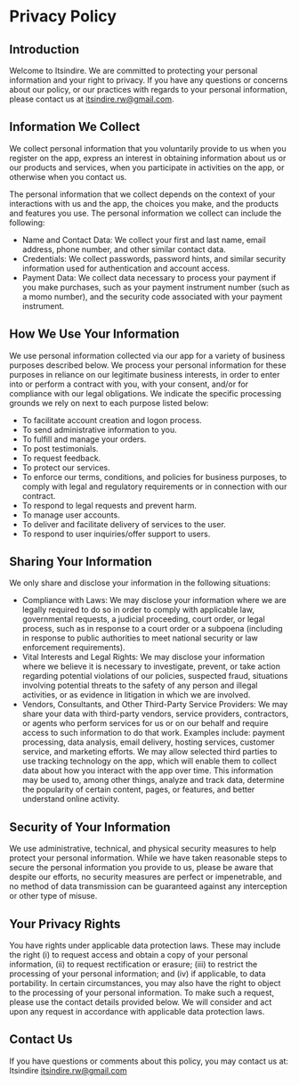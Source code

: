 # Privacy Policy

## Introduction
Welcome to Itsindire. We are committed to protecting your personal information and your right to privacy. If you have any questions or concerns about our policy, or our practices with regards to your personal information, please contact us at itsindire.rw@gmail.com.

## Information We Collect
We collect personal information that you voluntarily provide to us when you register on the app, express an interest in obtaining information about us or our products and services, when you participate in activities on the app, or otherwise when you contact us.

The personal information that we collect depends on the context of your interactions with us and the app, the choices you make, and the products and features you use. The personal information we collect can include the following:
- Name and Contact Data: We collect your first and last name, email address, phone number, and other similar contact data.
- Credentials: We collect passwords, password hints, and similar security information used for authentication and account access.
- Payment Data: We collect data necessary to process your payment if you make purchases, such as your payment instrument number (such as a momo number), and the security code associated with your payment instrument.

## How We Use Your Information
We use personal information collected via our app for a variety of business purposes described below. We process your personal information for these purposes in reliance on our legitimate business interests, in order to enter into or perform a contract with you, with your consent, and/or for compliance with our legal obligations. We indicate the specific processing grounds we rely on next to each purpose listed below:
- To facilitate account creation and logon process.
- To send administrative information to you.
- To fulfill and manage your orders.
- To post testimonials.
- To request feedback.
- To protect our services.
- To enforce our terms, conditions, and policies for business purposes, to comply with legal and regulatory requirements or in connection with our contract.
- To respond to legal requests and prevent harm.
- To manage user accounts.
- To deliver and facilitate delivery of services to the user.
- To respond to user inquiries/offer support to users.

## Sharing Your Information
We only share and disclose your information in the following situations:
- Compliance with Laws: We may disclose your information where we are legally required to do so in order to comply with applicable law, governmental requests, a judicial proceeding, court order, or legal process, such as in response to a court order or a subpoena (including in response to public authorities to meet national security or law enforcement requirements).
- Vital Interests and Legal Rights: We may disclose your information where we believe it is necessary to investigate, prevent, or take action regarding potential violations of our policies, suspected fraud, situations involving potential threats to the safety of any person and illegal activities, or as evidence in litigation in which we are involved.
- Vendors, Consultants, and Other Third-Party Service Providers: We may share your data with third-party vendors, service providers, contractors, or agents who perform services for us or on our behalf and require access to such information to do that work. Examples include: payment processing, data analysis, email delivery, hosting services, customer service, and marketing efforts. We may allow selected third parties to use tracking technology on the app, which will enable them to collect data about how you interact with the app over time. This information may be used to, among other things, analyze and track data, determine the popularity of certain content, pages, or features, and better understand online activity.

## Security of Your Information
We use administrative, technical, and physical security measures to help protect your personal information. While we have taken reasonable steps to secure the personal information you provide to us, please be aware that despite our efforts, no security measures are perfect or impenetrable, and no method of data transmission can be guaranteed against any interception or other type of misuse.

## Your Privacy Rights
You have rights under applicable data protection laws. These may include the right (i) to request access and obtain a copy of your personal information, (ii) to request rectification or erasure; (iii) to restrict the processing of your personal information; and (iv) if applicable, to data portability. In certain circumstances, you may also have the right to object to the processing of your personal information. To make such a request, please use the contact details provided below. We will consider and act upon any request in accordance with applicable data protection laws.

## Contact Us
If you have questions or comments about this policy, you may contact us at:
Itsindire
itsindire.rw@gmail.com